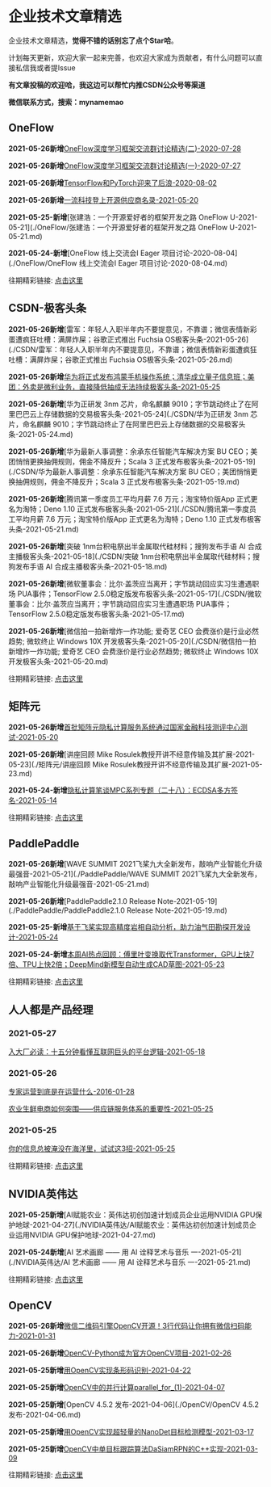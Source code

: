 # 企业技术文章精选

企业技术文章精选，**觉得不错的话别忘了点个Star哈**。

计划每天更新，欢迎大家一起来完善，也欢迎大家成为贡献者，有什么问题可以直接私信我或者提Issue

**有文章投稿的欢迎哈，我这边可以帮忙内推CSDN公众号等渠道**

**微信联系方式，搜索：mynamemao**

## OneFlow

**2021-05-26新增**[OneFlow深度学习框架交流群讨论精选(二)-2020-07-28](./OneFlow/OneFlow深度学习框架交流群讨论精选(二)-2020-07-28.md)

**2021-05-26新增**[OneFlow深度学习框架交流群讨论精选(一)-2020-07-27](./OneFlow/OneFlow深度学习框架交流群讨论精选(一)-2020-07-27.md)

**2021-05-26新增**[TensorFlow和PyTorch迎来了后浪-2020-08-02](./OneFlow/TensorFlow和PyTorch迎来了后浪-2020-08-02.md)

**2021-05-26新增**[一流科技登上开源供应商名录-2021-05-20](./OneFlow/一流科技登上开源供应商名录-2021-05-20.md)

**2021-05-25-新增**[张建浩：一个开源爱好者的框架开发之路  OneFlow U-2021-05-21](./OneFlow/张建浩：一个开源爱好者的框架开发之路  OneFlow U-2021-05-21.md)

**2021-05-24-新增**[OneFlow 线上交流会I Eager 项目讨论-2020-08-04](./OneFlow/OneFlow 线上交流会I Eager 项目讨论-2020-08-04.md)

往期精彩链接: [点击这里](./OneFlow)

## CSDN-极客头条

**2021-05-26新增**[雷军：年轻人入职半年内不要提意见，不靠谱；微信表情新彩蛋遭疯狂吐槽：满屏炸屎；谷歌正式推出 Fuchsia OS极客头条-2021-05-26](./CSDN/雷军：年轻人入职半年内不要提意见，不靠谱；微信表情新彩蛋遭疯狂吐槽：满屏炸屎；谷歌正式推出 Fuchsia OS极客头条-2021-05-26.md)

**2021-05-26新增**[华为将正式发布鸿蒙手机操作系统；清华成立量子信息班；美团：外卖是微利业务，直接降低抽成无法持续极客头条-2021-05-25](./CSDN/华为将正式发布鸿蒙手机操作系统；清华成立量子信息班；美团：外卖是微利业务，直接降低抽成无法持续极客头条-2021-05-25.md)

**2021-05-26新增**[华为正研发 3nm 芯片，命名麒麟 9010；字节跳动终止了在阿里巴巴云上存储数据的交易极客头条-2021-05-24](./CSDN/华为正研发 3nm 芯片，命名麒麟 9010；字节跳动终止了在阿里巴巴云上存储数据的交易极客头条-2021-05-24.md)

**2021-05-26新增**[华为最新人事调整：余承东任智能汽车解决方案 BU CEO；美团悄悄更换抽佣规则，佣金不降反升；Scala 3 正式发布极客头条-2021-05-19](./CSDN/华为最新人事调整：余承东任智能汽车解决方案 BU CEO；美团悄悄更换抽佣规则，佣金不降反升；Scala 3 正式发布极客头条-2021-05-19.md)

**2021-05-26新增**[腾讯第一季度员工平均月薪 7.6 万元；淘宝特价版App 正式更名为淘特；Deno 1.10 正式发布极客头条-2021-05-21](./CSDN/腾讯第一季度员工平均月薪 7.6 万元；淘宝特价版App 正式更名为淘特；Deno 1.10 正式发布极客头条-2021-05-21.md)

**2021-05-26新增**[突破 1nm台积电祭出半金属取代硅材料；搜狗发布手语 AI 合成主播极客头条-2021-05-18](./CSDN/突破 1nm台积电祭出半金属取代硅材料；搜狗发布手语 AI 合成主播极客头条-2021-05-18.md)

**2021-05-26新增**[微软董事会：比尔·盖茨应当离开；字节跳动回应实习生遭遇职场 PUA事件；TensorFlow 2.5.0稳定版发布极客头条-2021-05-17](./CSDN/微软董事会：比尔·盖茨应当离开；字节跳动回应实习生遭遇职场 PUA事件；TensorFlow 2.5.0稳定版发布极客头条-2021-05-17.md)

**2021-05-26新增**[微信拍一拍新增炸一炸功能; 爱奇艺 CEO 会费涨价是行业必然趋势; 微软终止 Windows 10X 开发极客头条-2021-05-20](./CSDN/微信拍一拍新增炸一炸功能; 爱奇艺 CEO 会费涨价是行业必然趋势; 微软终止 Windows 10X 开发极客头条-2021-05-20.md)

往期精彩链接: [点击这里](./CSDN)

## 矩阵元

**2021-05-26新增**[首批矩阵元隐私计算服务系统通过国家金融科技测评中心测试-2021-05-20](./矩阵元/首批矩阵元隐私计算服务系统通过国家金融科技测评中心测试-2021-05-20.md)

**2021-05-26新增**[讲座回顾  Mike Rosulek教授开讲不经意传输及其扩展-2021-05-23](./矩阵元/讲座回顾  Mike Rosulek教授开讲不经意传输及其扩展-2021-05-23.md)

**2021-05-24-新增**[隐私计算笔谈MPC系列专题（二十八）：ECDSA多方签名-2021-05-14](./矩阵元/隐私计算笔谈MPC系列专题（二十八）：ECDSA多方签名-2021-05-14.md)

往期精彩链接: [点击这里](./矩阵元)

## PaddlePaddle

**2021-05-26新增**[WAVE SUMMIT 2021飞桨九大全新发布，敲响产业智能化升级最强音-2021-05-21](./PaddlePaddle/WAVE SUMMIT 2021飞桨九大全新发布，敲响产业智能化升级最强音-2021-05-21.md)

**2021-05-26新增**[PaddlePaddle2.1.0 Release Note-2021-05-19](./PaddlePaddle/PaddlePaddle2.1.0 Release Note-2021-05-19.md)

**2021-05-25-新增**[基于飞桨实现高精度岩相自动分析，助力油气田勘探开发设计-2021-05-24](./PaddlePaddle/基于飞桨实现高精度岩相自动分析，助力油气田勘探开发设计-2021-05-24.md)

**2021-05-24-新增**[本周AI热点回顾：傅里叶变换取代Transformer，GPU上快7倍、TPU上快2倍；DeepMind新模型自动生成CAD草图-2021-05-23](./PaddlePaddle/本周AI热点回顾：傅里叶变换取代Transformer，GPU上快7倍、TPU上快2倍；DeepMind新模型自动生成CAD草图-2021-05-23.md)

往期精彩链接: [点击这里](./PaddlePaddle)

## 人人都是产品经理

### 2021-05-27

[入大厂必读：十五分钟看懂互联网巨头的平台逻辑-2021-05-18](./人人都是产品经理/入大厂必读：十五分钟看懂互联网巨头的平台逻辑-2021-05-18.md)

### 2021-05-26

[专家运营到底是在运营什么-2016-01-28](./人人都是产品经理/专家运营到底是在运营什么-2016-01-28.md)

[农业生鲜电商如何突围——供应链服务体系的重要性-2021-05-25](./人人都是产品经理/农业生鲜电商如何突围——供应链服务体系的重要性-2021-05-25.md)

### 2021-05-25

[你的信息总被淹没在海洋里，试试这3招-2021-05-25](./人人都是产品经理/你的信息总被淹没在海洋里，试试这3招-2021-05-25.md)

往期精彩链接: [点击这里](./人人都是产品经理)

## NVIDIA英伟达

**2021-05-25新增**[AI赋能农业：英伟达初创加速计划成员企业运用NVIDIA GPU保护地球-2021-04-27](./NVIDIA英伟达/AI赋能农业：英伟达初创加速计划成员企业运用NVIDIA GPU保护地球-2021-04-27.md)

**2021-05-24新增**[AI 艺术画廊 —— 用 AI 诠释艺术与音乐 一-2021-05-21](./NVIDIA英伟达/AI 艺术画廊 —— 用 AI 诠释艺术与音乐 一-2021-05-21.md)

往期精彩链接: [点击这里](./NVIDIA英伟达)

## OpenCV

**2021-05-26新增**[微信二维码引擎OpenCV开源！3行代码让你拥有微信扫码能力-2021-01-31](./OpenCV/微信二维码引擎OpenCV开源！3行代码让你拥有微信扫码能力-2021-01-31.md)

**2021-05-26新增**[OpenCV-Python成为官方OpenCV项目-2021-02-26](./OpenCV/OpenCV-Python成为官方OpenCV项目-2021-02-26.md)

**2021-05-25新增**[用OpenCV实现条形码识别-2021-04-22](./OpenCV/用OpenCV实现条形码识别-2021-04-22.md)

**2021-05-25新增**[OpenCV中的并行计算parallel_for_(1)-2021-04-07](./OpenCV/OpenCV中的并行计算parallel_for_(1)-2021-04-07.md)

**2021-05-25新增**[OpenCV 4.5.2 发布-2021-04-06](./OpenCV/OpenCV 4.5.2 发布-2021-04-06.md)

**2021-05-25新增**[用OpenCV实现超轻量的NanoDet目标检测模型-2021-03-17](./OpenCV/用OpenCV实现超轻量的NanoDet目标检测模型-2021-03-17.md)

**2021-05-25新增**[OpenCV中单目标跟踪算法DaSiamRPN的C++实现-2021-03-09](./OpenCV/OpenCV中单目标跟踪算法DaSiamRPN的C++实现-2021-03-09.md)

往期精彩链接: [点击这里](./OpenCV)

